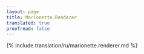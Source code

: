 ```yaml
---
layout: page
title: Marionette.Renderer
translated: true
proofread: false
---
```


{% include translation/ru/marionette.renderer.md %}
